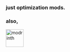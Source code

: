 ### just optimization mods.

### also,
<a href="https://modrinth.com/modpack/pure-fps"><img alt="modrinth" height="56" src="https://cdn.jsdelivr.net/npm/@intergrav/devins-badges@3/assets/cozy/available/modrinth_vector.svg"></a>
